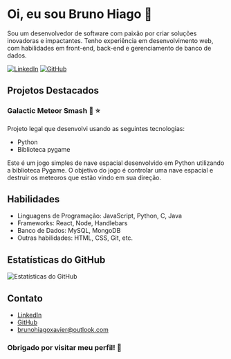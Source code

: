 <!-- Seu nome ou nome de usuário -->
# Oi, eu sou Bruno Hiago 👋

<!-- Descrição curta sobre você ou seus interesses -->
Sou um desenvolvedor de software com paixão por criar soluções inovadoras e impactantes. Tenho experiência em desenvolvimento web, com habilidades em front-end, back-end e gerenciamento de banco de dados.

<!-- Badges com suas habilidades, tecnologias ou redes sociais -->
[![LinkedIn](https://img.shields.io/badge/LinkedIn-Profile-blue)](https://www.linkedin.com/in/bruno-hiago)
[![GitHub](https://img.shields.io/badge/GitHub-Profile-green)](https://github.com/BrunoHiago)

<!-- Seção de projetos destacados -->
## Projetos Destacados

<!-- Exemplo de projeto destacado -->
### Galactic Meteor Smash :rocket: :star:

Projeto legal que desenvolvi usando as seguintes tecnologias: 

- Python
- Biblioteca pygame

Este é um jogo simples de nave espacial desenvolvido em Python utilizando a biblioteca Pygame. O objetivo do jogo é controlar uma nave espacial e destruir os meteoros que estão vindo em sua direção.

<!-- Seção de habilidades -->
## Habilidades

- Linguagens de Programação: JavaScript, Python, C, Java
- Frameworks: React, Node, Handlebars
- Banco de Dados: MySQL, MongoDB
- Outras habilidades: HTML, CSS, Git, etc.

<!-- Seção de estatísticas de contribuição no GitHub -->
## Estatísticas do GitHub

![Estatísticas do GitHub](https://github-readme-stats.vercel.app/api?username=BrunoHiago&show_icons=true&theme=dark)

<!-- Seção de contato -->
## Contato

- [LinkedIn](https://www.linkedin.com/in/bruno-hiago)
- [GitHub](https://github.com/BrunoHiago)
- brunohiagoxavier@outlook.com

<!-- Seção de rodapé -->
### Obrigado por visitar meu perfil! 👋
